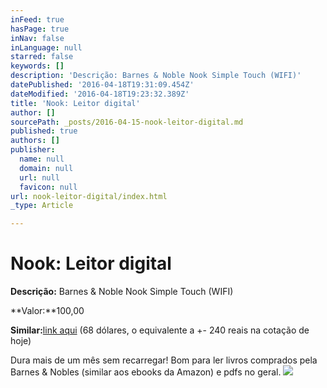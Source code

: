 ```yaml
---
inFeed: true
hasPage: true
inNav: false
inLanguage: null
starred: false
keywords: []
description: 'Descrição: Barnes & Noble Nook Simple Touch (WIFI)'
datePublished: '2016-04-18T19:31:09.454Z'
dateModified: '2016-04-18T19:23:32.389Z'
title: 'Nook: Leitor digital'
author: []
sourcePath: _posts/2016-04-15-nook-leitor-digital.md
published: true
authors: []
publisher:
  name: null
  domain: null
  url: null
  favicon: null
url: nook-leitor-digital/index.html
_type: Article

---
```

# Nook: Leitor digital

**Descrição:** Barnes & Noble Nook Simple Touch (WIFI)

**Valor:**100,00

**Similar:**[link aqui][0] (68 dólares, o equivalente a +- 240 reais na cotação de hoje)

Dura mais de um mês sem recarregar! Bom para ler livros comprados pela Barnes & Nobles (similar aos ebooks da Amazon) e pdfs no geral.
![](https://the-grid-user-content.s3-us-west-2.amazonaws.com/ef3f20f6-98be-43da-9613-c559ce30657e.jpg)

[0]: http://www.amazon.com/gp/product/140053271X/ref=pd_lpo_sbs_dp_ss_1?pf_rd_p=1944687562&pf_rd_s=lpo-top-stripe-1&pf_rd_t=201&pf_rd_i=B006VB6UNI&pf_rd_m=ATVPDKIKX0DER&pf_rd_r=0NVHX1EF1Z02X8BT4T17